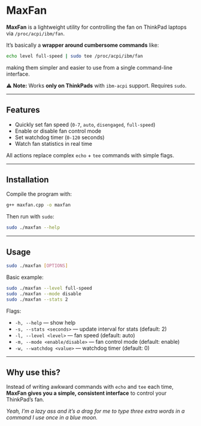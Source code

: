 # MaxFan

**MaxFan** is a lightweight utility for controlling the fan on ThinkPad laptops via `/proc/acpi/ibm/fan`.

It’s basically a **wrapper around cumbersome commands** like:

```bash
echo level full-speed | sudo tee /proc/acpi/ibm/fan
```

making them simpler and easier to use from a single command-line interface.

⚠️ **Note:** Works **only on ThinkPads** with `ibm-acpi` support. Requires `sudo`.

---

## Features

* Quickly set fan speed (`0-7`, `auto`, `disengaged`, `full-speed`)
* Enable or disable fan control mode
* Set watchdog timer (`0-120` seconds)
* Watch fan statistics in real time

All actions replace complex `echo` + `tee` commands with simple flags.

---

## Installation

Compile the program with:

```bash
g++ maxfan.cpp -o maxfan
```

Then run with `sudo`:

```bash
sudo ./maxfan --help
```

---

## Usage

```bash
sudo ./maxfan [OPTIONS]
```

Basic example:

```bash
sudo ./maxfan --level full-speed
sudo ./maxfan --mode disable
sudo ./maxfan --stats 2
```

Flags:

* `-h, --help` — show help
* `-s, --stats <seconds>` — update interval for stats (default: 2)
* `-l, --level <level>` — fan speed (default: auto)
* `-m, --mode <enable/disable>` — fan control mode (default: enable)
* `-w, --watchdog <value>` — watchdog timer (default: 0)

---

## Why use this?

Instead of writing awkward commands with `echo` and `tee` each time, **MaxFan gives you a simple, consistent interface** to control your ThinkPad’s fan.


*Yeah, I’m a lazy ass and it’s a drag for me to type three extra words in a command I use once in a blue moon.*

